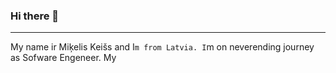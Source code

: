 ### Hi there 👋

---

My name ir Miķelis Keišs and I`m from Latvia. I`m on neverending journey as Sofware Engeneer. 
My 



<!--
**MikelisKe/MikelisKe** is a ✨ _special_ ✨ repository because its `README.md` (this file) appears on your GitHub profile.

Here are some ideas to get you started:

- 🔭 I’m currently working on ...
- 🌱 I’m currently learning ...
- 👯 I’m looking to collaborate on ...
- 🤔 I’m looking for help with ...
- 💬 Ask me about ...
- 📫 How to reach me: ...
- 😄 Pronouns: ...
- ⚡ Fun fact: ...
-->
